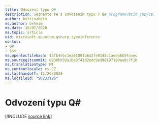 ```yaml
---
title: Odvození typu Q#
description: Seznamte se s odvozením typu v Q# programovacím jazyce.
author: bettinaheim
ms.author: beheim
ms.date: 10/07/2020
ms.topic: article
uid: microsoft.quantum.qsharp.typeinference
no-loc:
- Q#
- $$v
ms.openlocfilehash: 13fb4ebc1ea61001a6a2fe01d5c1aeea6b54aaec
ms.sourcegitcommit: b930bb59a1ba8f41d2edc9ed98197109aa8c7f1b
ms.translationtype: MT
ms.contentlocale: cs-CZ
ms.lasthandoff: 11/26/2020
ms.locfileid: "96233126"
---
```

# <a name="type-inference-in-no-locq"></a>Odvození typu Q#

[!INCLUDE [source link](~/includes/qsharp-language/Specifications/Language/4_TypeSystem/TypeInference.md)]

